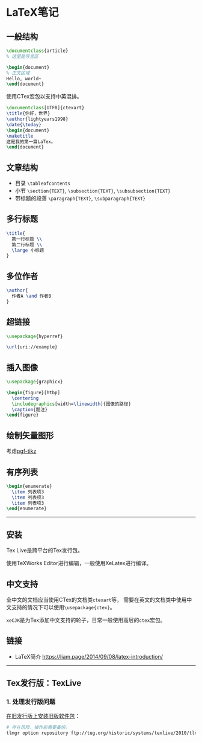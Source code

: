 # LaTeX笔记

## 一般结构

```latex
\documentclass{article}
% 这里是导言区

\begin{document}
% 正文区域
Hello, world~
\end{document}
```

使用CTex宏包以支持中英混排。

```latex
\documentclass[UTF8]{ctexart}
\title{你好，世界}
\author{lightyears1998}
\date{\today}
\begin{document}
\maketitle
这是我的第一篇LaTex。
\end{document}
```

## 文章结构

- 目录 `\tableofcontents`
- 小节 `\section{TEXT}`, `\subsection{TEXT}`, `\subsubsection{TEXT}`
- 带标题的段落 `\paragraph{TEXT}`, `\subparagraph{TEXT}`

## 多行标题

```latex
\title{
  第一行标题 \\
  第二行标题 \\
  \large 小标题
}
```

## 多位作者

```latex
\author{
  作者A \and 作者B
}
```

## 超链接

```latex
\usepackage{hyperref}

\url{uri://example}
```

## 插入图像

```latex
\usepackage{graphicx}

\begin{figure}[htbp]
  \centering
  \includegraphics[width=\linewidth]{图像的路径}
  \caption{题注}
\end{figure}
```

## 绘制矢量图形

考虑[pgf-tikz](https://github.com/pgf-tikz/pgf)

## 有序列表

```latex
\begin{enumerate}
  \item 列表项3
  \item 列表项3
  \item 列表项3
\end{enumerate}
```

---

## 安装

Tex Live是跨平台的Tex发行包。

使用TeXWorks Editor进行编辑，一般使用XeLatex进行编译。

## 中文支持

全中文的文档应当使用CTex的文档类`ctexart`等，
需要在英文的文档类中使用中文支持的情况下可以使用`\usepackage{ctex}`。

`xeCJK`是为Tex添加中文支持的轮子，日常一般使用高层的`ctex`宏包。

## 链接

- LaTeX简介 <https://liam.page/2014/09/08/latex-introduction/>

---

## Tex发行版：TexLive

### 1. 处理发行版问题

[在旧发行版上安装旧版软件包](https://tex.stackexchange.com/questions/25089/how-to-install-a-package-from-an-older-version-of-texlive)：

```sh
# 存在风险，操作前需要备份。
tlmgr option repository ftp://tug.org/historic/systems/texlive/2010/tlnet-final
```
